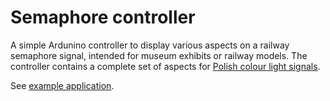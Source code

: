 # Semaphore controller
A simple Ardunino controller to display various aspects on a railway semaphore signal, intended for museum exhibits or railway models. The controller contains a complete set of aspects for [Polish colour light signals](https://en.wikipedia.org/wiki/Polish_railway_signalling#Semi-automatic_signals).

See [example application](https://youtu.be/hDE7k6wu2WM).
